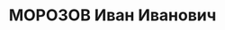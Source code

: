 ---
title: МОРОЗОВ Иван Иванович
description: '1892 р., м. Могилів, Білорусія, росіянин, з робітників, чл. ВКП(б),
  освіта початкова, начальник Дніпропетровського річпорту.

  13.01.1938 р.звинувачений у належності до а/рад. організації, розстріляний 14.01.1938
  р.

  Реабілітований 03.11.1956 р.'
---